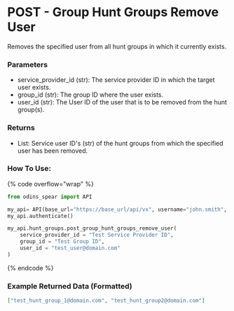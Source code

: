 # POST - Group Hunt Groups Remove User

Removes the specified user from all hunt groups in which it currently exists. 

### Parameters&#x20;

* service_provider_id (str): The service provider ID in which the target user exists.
* group_id (str): The group ID where the user exists.
* user_id (str): The User ID of the user that is to be removed from the hunt group(s).

### Returns

* List: Service user ID's (str) of the hunt groups from which the specified user has been removed. 

### How To Use:

{% code overflow="wrap" %}
```python
from odins_spear import API

my_api= API(base_url="https://base_url/api/vx", username="john.smith", password="ODIN_INSTANCE_1")
my_api.authenticate()

my_api.hunt_groups.post_group_hunt_groups_remove_user(
    service_provider_id = "Test Service Provider ID",
    group_id = "Test Group ID",
    user_id = "test_user@domain.com"
)
```
{% endcode %}

### Example Returned Data (Formatted)
```json
["test_hunt_group_1@domain.com", "test_hunt_group2@domain.com"]
```
